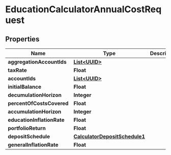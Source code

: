 
# EducationCalculatorAnnualCostRequest

## Properties
Name | Type | Description | Notes
------------ | ------------- | ------------- | -------------
**aggregationAccountIds** | [**List&lt;UUID&gt;**](UUID.md) |  |  [optional]
**taxRate** | **Float** |  |  [optional]
**accountIds** | [**List&lt;UUID&gt;**](UUID.md) |  |  [optional]
**initialBalance** | **Float** |  |  [optional]
**decumulationHorizon** | **Integer** |  | 
**percentOfCostsCovered** | **Float** |  |  [optional]
**accumulationHorizon** | **Integer** |  | 
**educationInflationRate** | **Float** |  |  [optional]
**portfolioReturn** | **Float** |  | 
**depositSchedule** | [**CalculatorDepositSchedule1**](CalculatorDepositSchedule1.md) |  |  [optional]
**generalInflationRate** | **Float** |  |  [optional]



